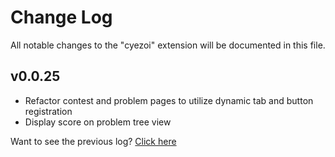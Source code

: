 # Change Log

All notable changes to the "cyezoi" extension will be documented in this file.

## v0.0.25

- Refactor contest and problem pages to utilize dynamic tab and button registration
- Display score on problem tree view

Want to see the previous log? [Click here](https://github.com/CYEZOI/cyezoi-helper/commits/main/CHANGELOG.md)
